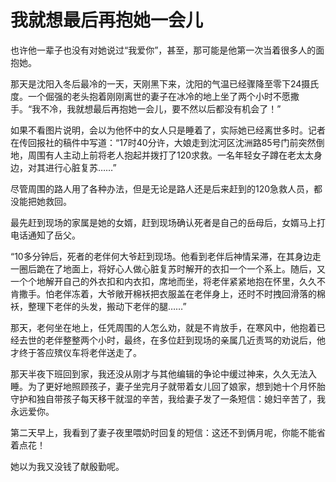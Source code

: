 # 我就想最后再抱她一会儿

也许他一辈子也没有对她说过“我爱你”，甚至，那可能是他第一次当着很多人的面抱她。 

那天是沈阳入冬后最冷的一天，天刚黑下来，沈阳的气温已经骤降至零下24摄氏度。一个倔强的老头抱着刚刚离世的妻子在冰冷的地上坐了两个小时不愿撒手。“我不冷，我就想最后再抱她一会儿，要不然以后都没有机会了！” 

如果不看图片说明，会以为他怀中的女人只是睡着了，实际她已经离世多时。记者在传回报社的稿件中写道：“17时40分许，大娘走到沈河区沈洲路85号门前突然倒地，周围有人主动上前将老人抱起并拨打了120求救。一名年轻女子蹲在老太太身边，对其进行心脏复苏……” 

尽管周围的路人用了各种办法，但是无论是路人还是后来赶到的120急救人员，都没能把她救回。 

最先赶到现场的家属是她的女婿，赶到现场确认死者是自己的岳母后，女婿马上打电话通知了岳父。 

“10多分钟后，死者的老伴何大爷赶到现场。他看到老伴后神情呆滞，在其身边走一圈后跪在了地面上，将好心人做心脏复苏时解开的衣扣一个一个系上。随后，又一个个地解开自己的外衣扣和内衣扣，席地而坐，将老伴紧紧地抱在怀里，久久不肯撒手。怕老伴冻着，大爷敞开棉袄把衣服盖在老伴身上，还时不时拽回滑落的棉袄，整理下老伴的头发，搬动下老伴的腿……” 

那天，老何坐在地上，任凭周围的人怎么劝，就是不肯放手，在寒风中，他抱着已经去世的老伴整整两个小时，最终，在多位赶到现场的亲属几近责骂的劝说后，他才终于答应殡仪车将老伴送走了。 

那天半夜下班回到家，我还没从刚才与其他编辑的争论中缓过神来，久久无法入睡。为了更好地照顾孩子，妻子坐完月子就带着女儿回了娘家，想到她十个月怀胎守护和独自带孩子每天移干就湿的辛苦，我给妻子发了一条短信：媳妇辛苦了，我永远爱你。 

第二天早上，我看到了妻子夜里喂奶时回复的短信：这还不到俩月呢，你能不能省着点花！ 

她以为我又没钱了献殷勤呢。